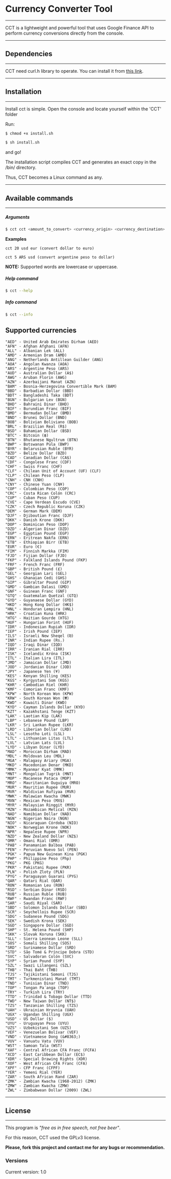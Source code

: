 # Currency Converter Tool
***
CCT is a lightweight and powerful tool that uses Google Finance API to perform currency conversions directly from the console.
***
## Dependencies
***
CCT need curl.h library to operate. You can install it from [this link](https://curl.haxx.se/download.html "cURL").
***
## Installation
***
Install cct is simple. Open the console and locate yourself within the 'CCT' folder

Run:
```sh
$ chmod +x install.sh
```
```sh
$ sh install.sh
```
and go!

The installation script compiles CCT and generates an exact copy in the /bin/ directory.

Thus, CCT becomes a Linux command as any.

***
## Available commands
***
##### Arguments
```sh
$ cct cct <amount_to_convert> <currency_origin> <currency_destination>
```
__Examples__

	cct 20 usd eur (convert dollar to euro)
	
	cct 5 ARS usd (convert argentine peso to dollar)

__NOTE:__  Supported words are lowercase or uppercase.
##### Help command
```sh
$ cct --help
```
##### Info command
```sh
$ cct --info
```
## Supported currencies
	"AED" - United Arab Emirates Dirham (AED)
	"AFN" - Afghan Afghani (AFN)
	"ALL" - Albanian Lek (ALL)
	"AMD" - Armenian Dram (AMD)
	"ANG" - Netherlands Antillean Guilder (ANG)
	"AOA" - Angolan Kwanza (AOA)
	"ARS" - Argentine Peso (ARS)
	"AUD" - Australian Dollar (A$)
	"AWG" - Aruban Florin (AWG)
	"AZN" - Azerbaijani Manat (AZN)
	"BAM" - Bosnia-Herzegovina Convertible Mark (BAM)
	"BBD" - Barbadian Dollar (BBD)
	"BDT" - Bangladeshi Taka (BDT)
	"BGN" - Bulgarian Lev (BGN)
	"BHD" - Bahraini Dinar (BHD)
	"BIF" - Burundian Franc (BIF)
	"BMD" - Bermudan Dollar (BMD)
	"BND" - Brunei Dollar (BND)
	"BOB" - Bolivian Boliviano (BOB)
	"BRL" - Brazilian Real (R$)
	"BSD" - Bahamian Dollar (BSD)
	"BTC" - Bitcoin (฿)
	"BTN" - Bhutanese Ngultrum (BTN)
	"BWP" - Botswanan Pula (BWP)
	"BYR" - Belarusian Ruble (BYR)
	"BZD" - Belize Dollar (BZD)
	"CAD" - Canadian Dollar (CA$)
	"CDF" - Congolese Franc (CDF)
	"CHF" - Swiss Franc (CHF)
	"CLF" - Chilean Unit of Account (UF) (CLF)
	"CLP" - Chilean Peso (CLP)
	"CNH" - CNH (CNH)
	"CNY" - Chinese Yuan (CN¥)
	"COP" - Colombian Peso (COP)
	"CRC" - Costa Rican Colón (CRC)
	"CUP" - Cuban Peso (CUP)
	"CVE" - Cape Verdean Escudo (CVE)
	"CZK" - Czech Republic Koruna (CZK)
	"DEM" - German Mark (DEM)
	"DJF" - Djiboutian Franc (DJF)
	"DKK" - Danish Krone (DKK)
	"DOP" - Dominican Peso (DOP)
	"DZD" - Algerian Dinar (DZD)
	"EGP" - Egyptian Pound (EGP)
	"ERN" - Eritrean Nakfa (ERN)
	"ETB" - Ethiopian Birr (ETB)
	"EUR" - Euro (€)
	"FIM" - Finnish Markka (FIM)
	"FJD" - Fijian Dollar (FJD)
	"FKP" - Falkland Islands Pound (FKP)
	"FRF" - French Franc (FRF)
	"GBP" - British Pound (£)
	"GEL" - Georgian Lari (GEL)
	"GHS" - Ghanaian Cedi (GHS)
	"GIP" - Gibraltar Pound (GIP)
	"GMD" - Gambian Dalasi (GMD)
	"GNF" - Guinean Franc (GNF)
	"GTQ" - Guatemalan Quetzal (GTQ)
	"GYD" - Guyanaese Dollar (GYD)
	"HKD" - Hong Kong Dollar (HK$)
	"HNL" - Honduran Lempira (HNL)
	"HRK" - Croatian Kuna (HRK)
	"HTG" - Haitian Gourde (HTG)
	"HUF" - Hungarian Forint (HUF)
	"IDR" - Indonesian Rupiah (IDR)
	"IEP" - Irish Pound (IEP)
	"ILS" - Israeli New Sheqel (₪)
	"INR" - Indian Rupee (Rs.)
	"IQD" - Iraqi Dinar (IQD)
	"IRR" - Iranian Rial (IRR)
	"ISK" - Icelandic Króna (ISK)
	"ITL" - Italian Lira (ITL)
	"JMD" - Jamaican Dollar (JMD)
	"JOD" - Jordanian Dinar (JOD)
	"JPY" - Japanese Yen (¥)
	"KES" - Kenyan Shilling (KES)
	"KGS" - Kyrgystani Som (KGS)
	"KHR" - Cambodian Riel (KHR)
	"KMF" - Comorian Franc (KMF)
	"KPW" - North Korean Won (KPW)
	"KRW" - South Korean Won (₩)
	"KWD" - Kuwaiti Dinar (KWD)
	"KYD" - Cayman Islands Dollar (KYD)
	"KZT" - Kazakhstani Tenge (KZT)
	"LAK" - Laotian Kip (LAK)
	"LBP" - Lebanese Pound (LBP)
	"LKR" - Sri Lankan Rupee (LKR)
	"LRD" - Liberian Dollar (LRD)
	"LSL" - Lesotho Loti (LSL)
	"LTL" - Lithuanian Litas (LTL)
	"LVL" - Latvian Lats (LVL)
	"LYD" - Libyan Dinar (LYD)
	"MAD" - Moroccan Dirham (MAD)
	"MDL" - Moldovan Leu (MDL)
	"MGA" - Malagasy Ariary (MGA)
	"MKD" - Macedonian Denar (MKD)
	"MMK" - Myanmar Kyat (MMK)
	"MNT" - Mongolian Tugrik (MNT)
	"MOP" - Macanese Pataca (MOP)
	"MRO" - Mauritanian Ouguiya (MRO)
	"MUR" - Mauritian Rupee (MUR)
	"MVR" - Maldivian Rufiyaa (MVR)
	"MWK" - Malawian Kwacha (MWK)
	"MXN" - Mexican Peso (MX$)
	"MYR" - Malaysian Ringgit (MYR)
	"MZN" - Mozambican Metical (MZN)
	"NAD" - Namibian Dollar (NAD)
	"NGN" - Nigerian Naira (NGN)
	"NIO" - Nicaraguan Córdoba (NIO)
	"NOK" - Norwegian Krone (NOK)
	"NPR" - Nepalese Rupee (NPR)
	"NZD" - New Zealand Dollar (NZ$)
	"OMR" - Omani Rial (OMR)
	"PAB" - Panamanian Balboa (PAB)
	"PEN" - Peruvian Nuevo Sol (PEN)
	"PGK" - Papua New Guinean Kina (PGK)
	"PHP" - Philippine Peso (Php)
	"PKG" - PKG (PKG)
	"PKR" - Pakistani Rupee (PKR)
	"PLN" - Polish Zloty (PLN)
	"PYG" - Paraguayan Guarani (PYG)
	"QAR" - Qatari Rial (QAR)
	"RON" - Romanian Leu (RON)
	"RSD" - Serbian Dinar (RSD)
	"RUB" - Russian Ruble (RUB)
	"RWF" - Rwandan Franc (RWF)
	"SAR" - Saudi Riyal (SAR)
	"SBD" - Solomon Islands Dollar (SBD)
	"SCR" - Seychellois Rupee (SCR)
	"SDG" - Sudanese Pound (SDG)
	"SEK" - Swedish Krona (SEK)
	"SGD" - Singapore Dollar (SGD)
	"SHP" - St. Helena Pound (SHP)
	"SKK" - Slovak Koruna (SKK)
	"SLL" - Sierra Leonean Leone (SLL)
	"SOS" - Somali Shilling (SOS)
	"SRD" - Surinamese Dollar (SRD)
	"STD" - São Tomé & Príncipe Dobra (STD)
	"SVC" - Salvadoran Colón (SVC)
	"SYP" - Syrian Pound (SYP)
	"SZL" - Swazi Lilangeni (SZL)
	"THB" - Thai Baht (THB)
	"TJS" - Tajikistani Somoni (TJS)
	"TMT" - Turkmenistani Manat (TMT)
	"TND" - Tunisian Dinar (TND)
	"TOP" - Tongan Pa´anga (TOP)
	"TRY" - Turkish Lira (TRY)
	"TTD" - Trinidad & Tobago Dollar (TTD)
	"TWD" - New Taiwan Dollar (NT$)
	"TZS" - Tanzanian Shilling (TZS)
	"UAH" - Ukrainian Hryvnia (UAH)
	"UGX" - Ugandan Shilling (UGX)
	"USD" - US Dollar ($)
	"UYU" - Uruguayan Peso (UYU)
	"UZS" - Uzbekistani Som (UZS)
	"VEF" - Venezuelan Bolívar (VEF)
	"VND" - Vietnamese Dong (&#8363;)
	"VUV" - Vanuatu Vatu (VUV)
	"WST" - Samoan Tala (WST)
	"XAF" - Central African CFA Franc (FCFA)
	"XCD" - East Caribbean Dollar (EC$)
	"XDR" - Special Drawing Rights (XDR)
	"XOF" - West African CFA Franc (CFA)
	"XPF" - CFP Franc (CFPF)
	"YER" - Yemeni Rial (YER)
	"ZAR" - South African Rand (ZAR)
	"ZMK" - Zambian Kwacha (1968-2012) (ZMK)
	"ZMW" - Zambian Kwacha (ZMW)
	"ZWL" - Zimbabwean Dollar (2009) (ZWL)

***
## License
***

This program is _"free as in free speech, not free beer"_.

For this reason, CCT used the GPLv3 license.

__Please, fork this project and contact me for any bugs or recommendation.__

### Versions
Current version: 1.0

